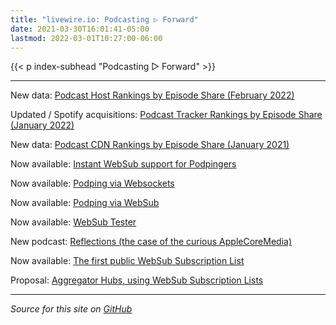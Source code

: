 ```yaml
---
title: "livewire.io: Podcasting ▷ Forward"
date: 2021-03-30T16:01:41-05:00
lastmod: 2022-03-01T10:27:00-06:00
---
```


{{< p index-subhead "Podcasting ▷ Forward" >}}

---

New data: [Podcast Host Rankings by Episode Share (February 2022)](/podcast-hosts-by-episode-share)

Updated / Spotify acquisitions: [Podcast Tracker Rankings by Episode Share (January 2022)](/podcast-trackers-by-episode-share)

New data: [Podcast CDN Rankings by Episode Share (January 2021)](/podcast-cdns-by-episode-share)

Now available: [Instant WebSub support for Podpingers](/instant-websub-for-podpingers)

Now available: [Podping via Websockets](/podping-via-websockets)

Now available: [Podping via WebSub](/podping-via-websub)

Now available: [WebSub Tester](/websub-tester)

New podcast: [Reflections (the case of the curious AppleCoreMedia)](/new-podcast-reflections)

Now available: [The first public WebSub Subscription List](/first-public-subscription-list)

Proposal: [Aggregator Hubs, using WebSub Subscription Lists](/aggregator-hubs)

---

*Source for this site on [GitHub](https://github.com/skymethod/livewire-web)*
